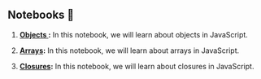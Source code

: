 ## Notebooks 📓

1. **[Objects ](01-Objects.ipynb):** In this notebook, we will learn about objects in JavaScript.

2. **[Arrays](02-Arrays.ipynb):** In this notebook, we will learn about arrays in JavaScript.

3. **[Closures](03-Closures.ipynb):** In this notebook, we will learn about closures in JavaScript.
